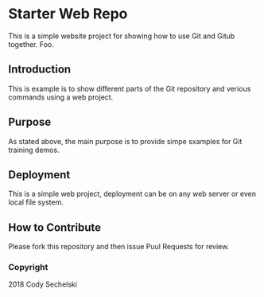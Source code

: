 # Starter Web Repo

This is a simple website project for showing how to use Git and Gitub together. Foo.

## Introduction

This is example is to show different parts of the Git repository and verious commands using a web project.

## Purpose

As stated above, the main purpose is to provide simpe sxamples for Git training demos.

## Deployment

This is a simple web project, deployment can be on any web server or even local file system.

## How to Contribute

Please fork this repository and then issue Puul Requests for review.

### Copyright

2018 Cody Sechelski